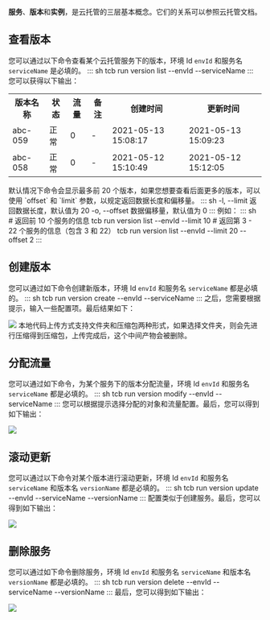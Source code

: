 **服务**、**版本**和**实例**，是云托管的三层基本概念。它们的关系可以参照云托管文档。

## 查看版本

您可以通过以下命令查看某个云托管服务下的版本，环境 Id `envId` 和服务名 `serviceName` 是必填的。
<dx-codeblock>
:::  sh
tcb run version list --envId <envId> --serviceName <serviceName>
:::
</dx-codeblock>
您可以获得以下输出：
<table>
<tr>
<th>版本名称</th>
<th>状态</th>
<th>流量</th>
<th>备注</th>
<th>创建时间</th>
<th>更新时间</th>
</tr>
<tr>
<td>abc-059</td>
<td>正常</td>
<td>0</td>
<td>-</td>
<td>2021-05-13 15:08:17</td>
<td>2021-05-13 15:09:23</td>
</tr>
<tr>
<td>abc-058</td>
<td>正常</td>
<td>0</td>
<td>-</td>
<td>2021-05-12 15:10:49</td>
<td>2021-05-12 15:12:05</td>
</tr>
</table>
默认情况下命令会显示最多前 20 个版本，如果您想要查看后面更多的版本，可以使用 `offset` 和 `limit` 参数，以规定返回数据长度和偏移量。
<dx-codeblock>
:::  sh
-l, --limit <limit>    返回数据长度，默认值为 20
-o, --offset <offset>  数据偏移量，默认值为 0
:::
</dx-codeblock>
例如：
<dx-codeblock>
:::  sh
# 返回前 10 个服务的信息
tcb run version list --envId <envId> --limit 10
# 返回第 3 - 22 个服务的信息（包含 3 和 22）
tcb run version list --envId <envId> --limit 20 --offset 2
:::
</dx-codeblock>


## 创建版本

您可以通过如下命令创建新版本，环境 Id `envId` 和服务名 `serviceName` 都是必填的。
<dx-codeblock>
:::  sh
tcb run version create --envId <envId> --serviceName <serviceName>
:::
</dx-codeblock>
之后，您需要根据提示，输入一些配置项。最后结果如下：

![](https://main.qcloudimg.com/raw/48cad49da6be326dc96fc1bf91202581.png)
<dx-alert infotype="notice" title="">
本地代码上传方式支持文件夹和压缩包两种形式，如果选择文件夹，则会先进行压缩得到压缩包，上传完成后，这个中间产物会被删除。
</dx-alert>

## 分配流量

您可以通过如下命令，为某个服务下的版本分配流量，环境 Id `envId` 和服务名 `serviceName` 都是必填的。
<dx-codeblock>
:::  sh
tcb run version modify --envId <envId> --serviceName <serviceName>
:::
</dx-codeblock>
您可以根据提示选择分配的对象和流量配置。最后，您可以得到如下输出：

![](https://main.qcloudimg.com/raw/6e4148f2e4d240366bf0df2a4add86f2.png)

## 滚动更新

您可以通过以下命令对某个版本进行滚动更新，环境 Id `envId` 和服务名 `serviceName` 和版本名 `versionName` 都是必填的。
<dx-codeblock>
:::  sh
tcb run version update --envId <envId> --serviceName <serviceName> --versionName <versionName>
:::
</dx-codeblock>
配置类似于创建服务。最后，您可以得到如下输出：

![](https://main.qcloudimg.com/raw/13e18225ace03977fd217d79a68ede85.png)

## 删除服务

您可以通过如下命令删除服务，环境 Id `envId` 和服务名 `serviceName` 和版本名 `versionName` 都是必填的。
<dx-codeblock>
:::  sh
tcb run version delete --envId <envId> --serviceName <serviceName> --versionName <versionName>
:::
</dx-codeblock>
最后，您可以得到如下输出：

![](https://main.qcloudimg.com/raw/581ecb5f55ceb3f1aab62188bc3fe722.png)
